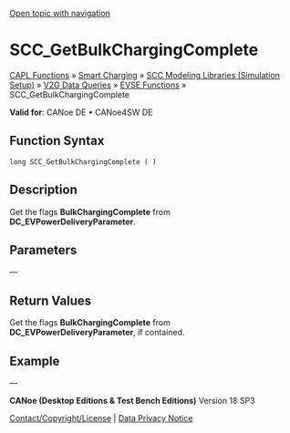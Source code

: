[Open topic with navigation](../../../../../CANoeDEFamily.htm#Topics/CAPLFunctions/SmartCharging/Functions/CAPLfunctionSCCGetBulkChargingComplete.md)

# SCC_GetBulkChargingComplete

[CAPL Functions](../../CAPLfunctions.md) » [Smart Charging](../CAPLFunctionsSmartChargingOverview.md) » [SCC Modeling Libraries (Simulation Setup)](../CAPLFunctionsSmartChargingOverview.md#BMNodeayerDLL) » [V2G Data Queries](../CAPLFunctionsSmartChargingOverview.md#V2GDataQueries) » [EVSE Functions](../CAPLFunctionsSmartChargingOverview.md#V2GDataQueriesEVSE) » SCC_GetBulkChargingComplete

**Valid for**:  CANoe DE • CANoe4SW DE

## Function Syntax

```
long SCC_GetBulkChargingComplete ( )
```

## Description

Get the flags **BulkChargingComplete** from **DC_EVPowerDeliveryParameter**.

## Parameters

—

## Return Values

Get the flags **BulkChargingComplete** from **DC_EVPowerDeliveryParameter**, if contained.

## Example

—

**CANoe (Desktop Editions & Test Bench Editions)** Version 18 SP3

[Contact/Copyright/License](../../../Shared/ContactCopyrightLicense.md) | [Data Privacy Notice](https://www.vector.com/int/en/company/get-info/privacy-policy/)
